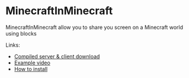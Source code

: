 # MinecraftInMinecraft
MinecraftInMinecraft allow you to share you screen on a Minecraft world using blocks

Links:
* [Compiled server & client download](https://github.com/Redstonneur1256/MinecraftInMinecraft/releases)
* [Example video](https://youtu.be/dnzAxn7aNpg)
* [How to install](https://youtu.be/F7mOBmishkM)